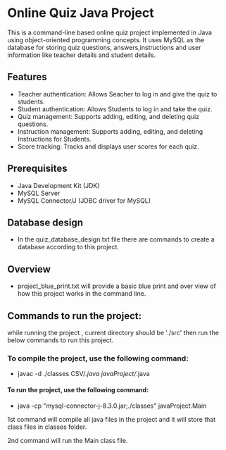 # Online Quiz Java Project

This is a command-line based online quiz project implemented in Java using object-oriented programming concepts. It uses MySQL as the database for storing quiz questions, answers,instructions and user information like teacher details and student details.

## Features

- Teacher authentication: Allows Seacher to log in and give the quiz to students.
- Student authentication: Allows Students to log in and take the quiz.
- Quiz management: Supports adding, editing, and deleting quiz questions.
- Instruction management: Supports adding, editing, and deleting Instructions for Students.
- Score tracking: Tracks and displays user scores for each quiz.

## Prerequisites

- Java Development Kit (JDK)
- MySQL Server
- MySQL Connector/J (JDBC driver for MySQL)

## Database design

- In the quiz_database_design.txt file there are commands to create a database according to this project.

## Overview

- project_blue_print.txt will provide a basic blue print and over view of how this project works in the command line.


## Commands to run the project:

while running the project , current directory should be './src' then run the below commands to run this project.

### To compile the project, use the following command:

- javac -d ./classes CSV/*.java javaProject/*.java

#### To run the project, use the following command:

- java -cp "mysql-connector-j-8.3.0.jar;./classes" javaProject.Main  

1st command will compile all java files in the project and it will store that class files in classes folder.

2nd command will run the Main class file.

